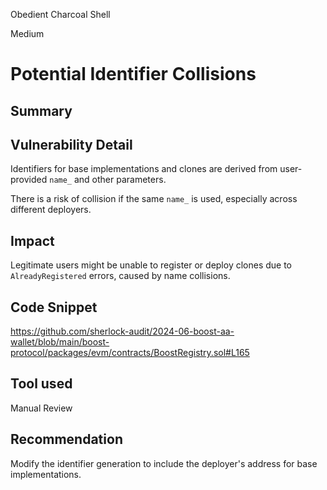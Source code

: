 Obedient Charcoal Shell

Medium

# Potential Identifier Collisions

## Summary

## Vulnerability Detail

Identifiers for base implementations and clones are derived from user-provided `name_` and other parameters.

There is a risk of collision if the same `name_` is used, especially across different deployers.

## Impact

Legitimate users might be unable to register or deploy clones due to `AlreadyRegistered` errors, caused by name collisions.

## Code Snippet

https://github.com/sherlock-audit/2024-06-boost-aa-wallet/blob/main/boost-protocol/packages/evm/contracts/BoostRegistry.sol#L165

## Tool used

Manual Review

## Recommendation
Modify the identifier generation to include the deployer's address for base implementations.